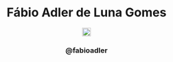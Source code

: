 <div align="center">
    <h1>Fábio Adler de Luna Gomes</h1>
</div>
<div align="center">
    <div>
        <img src="https://www.freepnglogos.com/uploads/logo-ig-png/logo-ig-stunning-instagram-logo-vector-download-for-new-7.png" height="20px" width="20px">
        <h3>@fabioadler</h3>
    </div>
</div>